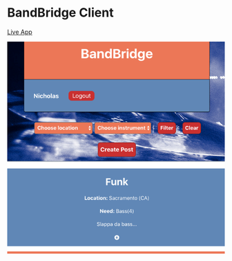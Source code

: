 BandBridge Client
=================

[Live App](https://band-bridge.ygnick.now.sh/)


![Landing page image](./screenshots/LandingPage.png "Landing Page")
